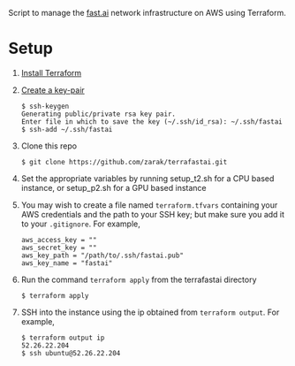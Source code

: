 Script to manage the [fast.ai](https://github.com/fastai/courses) network infrastructure on AWS using Terraform.

# Setup

1. [Install Terraform](https://www.terraform.io/intro/getting-started/install.html)
2. [Create a key-pair](https://help.github.com/articles/generating-a-new-ssh-key-and-adding-it-to-the-ssh-agent/)  

    ```
    $ ssh-keygen   
    Generating public/private rsa key pair.   
    Enter file in which to save the key (~/.ssh/id_rsa): ~/.ssh/fastai   
    $ ssh-add ~/.ssh/fastai  
    ```
    
3. Clone this repo  
    ```
    $ git clone https://github.com/zarak/terrafastai.git
    ```
4. Set the appropriate variables by running setup_t2.sh for a CPU based instance, or setup_p2.sh for a GPU based
   instance
5. You may wish to create a file named `terraform.tfvars` containing your AWS credentials and the path to your SSH key; but make sure you add it to your `.gitignore`. For example,   

    ```
    aws_access_key = ""  
    aws_secret_key = ""  
    aws_key_path = "/path/to/.ssh/fastai.pub"  
    aws_key_name = "fastai"  
    ```
    
5. Run the command `terraform apply` from the terrafastai directory  
    ```
    $ terraform apply
    ```
6. SSH into the instance using the ip obtained from `terraform output`. For example,  

    ```
    $ terraform output ip  
    52.26.22.204
    $ ssh ubuntu@52.26.22.204  
    ```
